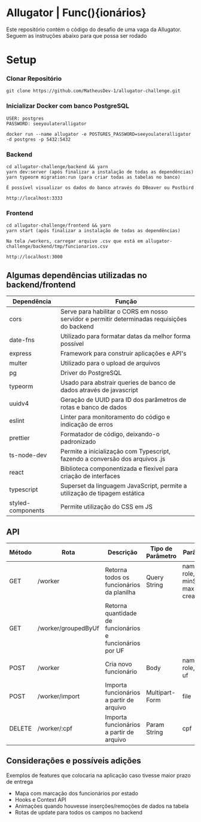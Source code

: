 # Allugator | Func(){ionários}

Este repositório contém o código do desafio de uma vaga da Allugator. Seguem as instruções abaixo para que possa ser rodado

# Setup

### Clonar Repositório
    git clone https://github.com/MatheusDev-1/allugator-challenge.git

### Inicializar Docker com banco PostgreSQL
    USER: postgres
    PASSWORD: seeyoulateralligator
    
    docker run --name allugator -e POSTGRES_PASSWORD=seeyoulateralligator -d postgres -p 5432:5432

### Backend
    cd allugator-challenge/backend && yarn
    yarn dev:server (após finalizar a instalação de todas as dependências)
	yarn typeorm migration:run (para criar todas as tabelas no banco)
	
	É possível visualizar os dados do banco através do DBeaver ou Postbird
	
	http://localhost:3333

### Frontend
    cd allugator-challenge/frontend && yarn
    yarn start (após finalizar a instalação de todas as dependências)
    
    Na tela /workers, carregar arquivo .csv que está em allugator-challenge/backend/tmp/funcionarios.csv
	
	http://localhost:3000

## Algumas dependências utilizadas no backend/frontend

| Dependência | Função |
| ------ | ------ |
| cors    | Serve para habilitar o CORS em nosso servidor e permitir determinadas requisições do backend  |
| date-fns    | Utilizado para formatar datas da melhor forma possível  |
| express    | Framework para construir aplicações e API's  |
| multer    | Utilizado para o upload de arquivos  |
| pg    | Driver do PostgreSQL  |
| typeorm    | Usado para abstrair queries de banco de dados através de javascript  |
| uuidv4    | Geração de UUID para ID dos parâmetros de rotas e banco de dados  |
| eslint    | Linter para monitoramento do código e indicação de erros  |
| prettier    | Formatador de código, deixando-o padronizado  |
| ts-node-dev    | Permite a inicialização com Typescript, fazendo a conversão dos arquivos .js  |
| react    | Biblioteca componentizada e flexível para criação de interfaces  |
| typescript    | Superset da linguagem JavaScript, permite a utilização de tipagem estática  |
| styled-components    | Permite utilização do CSS em JS  |


## API

| Método | Rota | Descrição | Tipo de Parâmetro | Parâmetros |
|-------| ------ | ---- | ------ | ---- | 
|GET| /worker       |  Retorna todos os funcionários da planilha    | Query String | name, cpf, role, status, minSalary, maxSalary, createdDate |
|GET| /worker/groupedByUf       |  Retorna quantidade de funcionários e funcionários por UF  |       |   |
|POST| /worker       |   Cria novo funcionário   |   Body    |   name, cpf, role, salary, uf   |
|POST| /worker/import       |   Importa funcionários a partir de arquivo   |   Multipart-Form    |  file   |
|DELETE| /worker/:cpf       |   Importa funcionários a partir de arquivo   |   Param String   |  cpf   |

## Considerações e possíveis adições
Exemplos de features que colocaria na aplicação caso tivesse maior prazo de entrega

- Mapa com marcação dos funcionários por estado 
- Hooks e Context API
- Animações quando houvesse inserções/remoções de dados na tabela
- Rotas de update para todos os campos no backend
